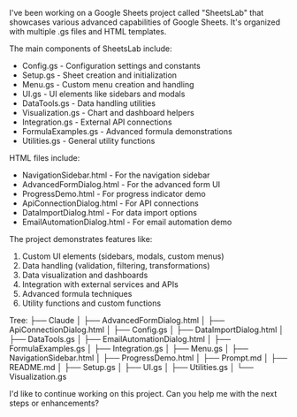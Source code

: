 I've been working on a Google Sheets project called "SheetsLab" that showcases various advanced capabilities of Google Sheets. It's organized with multiple .gs files and HTML templates.

The main components of SheetsLab include:
- Config.gs - Configuration settings and constants
- Setup.gs - Sheet creation and initialization
- Menu.gs - Custom menu creation and handling
- UI.gs - UI elements like sidebars and modals
- DataTools.gs - Data handling utilities
- Visualization.gs - Chart and dashboard helpers
- Integration.gs - External API connections
- FormulaExamples.gs - Advanced formula demonstrations
- Utilities.gs - General utility functions

HTML files include:
- NavigationSidebar.html - For the navigation sidebar
- AdvancedFormDialog.html - For the advanced form UI
- ProgressDemo.html - For progress indicator demo
- ApiConnectionDialog.html - For API connections
- DataImportDialog.html - For data import options
- EmailAutomationDialog.html - For email automation demo

The project demonstrates features like:
1. Custom UI elements (sidebars, modals, custom menus)
2. Data handling (validation, filtering, transformations)
3. Data visualization and dashboards
4. Integration with external services and APIs
5. Advanced formula techniques
6. Utility functions and custom functions

Tree:
├── Claude
│   ├── AdvancedFormDialog.html
│   ├── ApiConnectionDialog.html
│   ├── Config.gs
│   ├── DataImportDialog.html
│   ├── DataTools.gs
│   ├── EmailAutomationDialog.html
│   ├── FormulaExamples.gs
│   ├── Integration.gs
│   ├── Menu.gs
│   ├── NavigationSidebar.html
│   ├── ProgressDemo.html
│   ├── Prompt.md
│   ├── README.md
│   ├── Setup.gs
│   ├── UI.gs
│   ├── Utilities.gs
│   └── Visualization.gs

I'd like to continue working on this project. Can you help me with the next steps or enhancements?